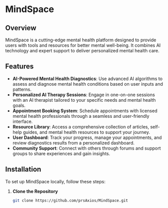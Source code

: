 # MindSpace

## Overview

MindSpace is a cutting-edge mental health platform designed to provide users with tools and resources for better mental well-being. It combines AI technology and expert support to deliver personalized mental health care.

## Features

- **AI-Powered Mental Health Diagnostics**: Use advanced AI algorithms to assess and diagnose mental health conditions based on user inputs and patterns.
- **Personalized AI Therapy Sessions**: Engage in one-on-one sessions with an AI therapist tailored to your specific needs and mental health goals.
- **Appointment Booking System**: Schedule appointments with licensed mental health professionals through a seamless and user-friendly interface.
- **Resource Library**: Access a comprehensive collection of articles, self-help guides, and mental health resources to support your journey.
- **User Dashboard**: Track your progress, manage your appointments, and review diagnostics results from a personalized dashboard.
- **Community Support**: Connect with others through forums and support groups to share experiences and gain insights.

## Installation

To set up MindSpace locally, follow these steps:

1. **Clone the Repository**

   ```bash
   git clone https://github.com/prsAxios/MindSpace.git
